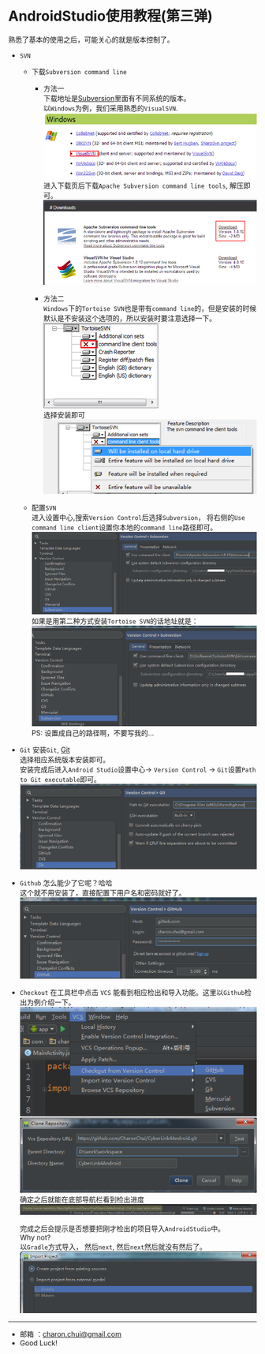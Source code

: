 AndroidStudio使用教程(第三弹)
===

熟悉了基本的使用之后，可能关心的就是版本控制了。

- `SVN`
    - 下载`Subversion command line`              
		- 方法一                
	        下载地址是[Subversion](http://subversion.apache.org/packages.html)里面有不同系统的版本。             
	        以`Windows`为例，我们采用熟悉的`VisualSVN`.                    
	        ![Image](https://raw.githubusercontent.com/CharonChui/Pictures/master/AndroidStudio_3_1.png?raw=true)	                     
	        进入下载页后下载`Apache Subversion command line tools`, 解压即可。             
		    ![Image](https://raw.githubusercontent.com/CharonChui/Pictures/master/AndroidStudio_3_2.png?raw=true)	         
          
	    - 方法二                                   
		    `Windows`下的`Tortoise SVN`也是带有`command line`的，但是安装的时候默认是不安装这个选项的，所以安装时要注意选择一下。                  
			![Image](https://raw.githubusercontent.com/CharonChui/Pictures/master/AndroidStudio_3_5.png?raw=true)	                   
			选择安装即可                         
			![Image](https://raw.githubusercontent.com/CharonChui/Pictures/master/AndroidStudio_3_6.png?raw=true)	                 
			
	- 配置`SVN`                      
	    进入设置中心,搜索`Version Control`后选择`Subversion`， 将右侧的`Use command line client`设置你本地的`command line`路径即可。             
		![Image](https://raw.githubusercontent.com/CharonChui/Pictures/master/AndroidStudio_3_3.png?raw=true)	               	
		如果是用第二种方式安装`Tortoise SVN`的话地址就是：                   
		![Image](https://raw.githubusercontent.com/CharonChui/Pictures/master/AndroidStudio_3_4.png?raw=true)	                   
		PS: 设置成自己的路径啊，不要写我的...               
		
- `Git`
	安装`Git`, [Git](http://git-scm.com/)             
	选择相应系统版本安装即可。                   
	安装完成后进入`Android Studio`设置中心-> `Version Control` -> `Git`设置`Path to Git executable`即可。                 
	![Image](https://raw.githubusercontent.com/CharonChui/Pictures/master/AndroidStudio_3_7.png?raw=true)	                 

- `Github`
    怎么能少了它呢？哈哈              
	这个就不用安装了，直接配置下用户名和密码就好了。                    
	![Image](https://raw.githubusercontent.com/CharonChui/Pictures/master/AndroidStudio_3_8.png?raw=true)	               	
	
- `Checkout`
    在工具栏中点击 `VCS` 能看到相应检出和导入功能。这里以`Github`检出为例介绍一下。                   
	![Image](https://raw.githubusercontent.com/CharonChui/Pictures/master/AndroidStudio_3_9.png?raw=true)		           
	![Image](https://raw.githubusercontent.com/CharonChui/Pictures/master/AndroidStudio_3_10.png?raw=true)	           
	确定之后就能在底部导航栏看到检出进度                    
	![Image](https://raw.githubusercontent.com/CharonChui/Pictures/master/AndroidStudio_3_11.png?raw=true)	                  
	
	完成之后会提示是否想要把刚才检出的项目导入`AndroidStudio`中。                  
	Why not?                         
	以`Gradle`方式导入， 然后`next`, 然后`next`然后就没有然后了。                     
	![Image](https://raw.githubusercontent.com/CharonChui/Pictures/master/AndroidStudio_3_12.png?raw=true)	                    
		
---

- 邮箱 ：charon.chui@gmail.com  
- Good Luck! 